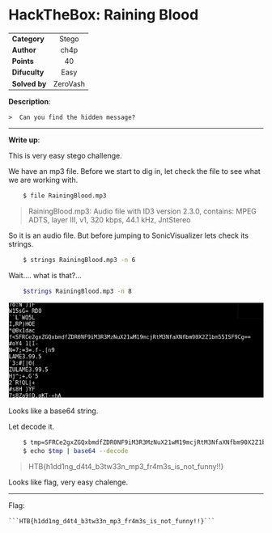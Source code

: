 # HackTheBox: Raining Blood

| | |
| ------------- |:-------------:|
|  **Category** | Stego        |
| **Author**      | ch4p    |
| **Points**       | 40           |
| **Difuculty**  | Easy        |
| **Solved by** | ZeroVash		|


**Description**: 

	>  Can you find the hidden message? 

***

**Write up**:

This is very easy stego challenge. 

We have an mp3 file. Before we start to dig in, let check the file to see what we are working with.

```bash
	$ file RainingBlood.mp3
```

>RainingBlood.mp3: Audio file with ID3 version 2.3.0, contains: MPEG ADTS, layer III, v1, 320 kbps, 44.1 kHz, JntStereo


So it is an audio file. But before jumping to SonicVisualizer lets check its strings.

```bash
	$ strings RainingBlood.mp3 -n 6
```

Wait.... what is that?... 

```bash
	$strings RainingBlood.mp3 -n 8
```

![ ](writeup_png/strings_out.png  "Strings")

Looks like a base64 string.

Let decode it.

```bash
	$ tmp=SFRCe2gxZGQxbmdfZDR0NF9iM3R3MzNuX21wM19mcjRtM3NfaXNfbm90X2Z1bm55ISF9Cg==
	$ echo $tmp | base64 --decode 
```

>HTB{h1dd1ng_d4t4_b3tw33n_mp3_fr4m3s_is_not_funny!!}

Looks like flag, very easy chalenge.

***

Flag:
	
	```HTB{h1dd1ng_d4t4_b3tw33n_mp3_fr4m3s_is_not_funny!!}```